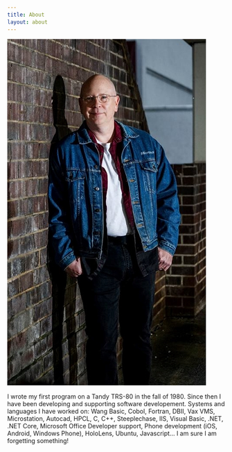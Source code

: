 ```yaml
---
title: About
layout: about
---
```


![Jeff](/assets/images/Jeff1.jpg "Jeff")

I wrote my first program on a Tandy TRS-80 in the fall of 1980.  Since then I have been developing and supporting software developement.  Systems and languages I have worked on: Wang Basic, Cobol, Fortran, DBII, Vax VMS, Microstation, Autocad, HPCL, C, C++, Steeplechase, IIS, Visual Basic, .NET, .NET Core, Microsoft Office Developer support, Phone development (iOS, Android, Windows Phone), HoloLens, Ubuntu, Javascript... I am sure I am forgetting something!